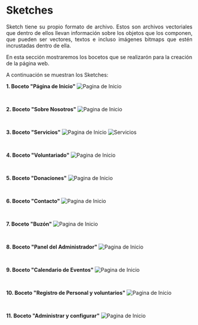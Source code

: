 # **Sketches**

<p align = "justify">Sketch tiene su propio formato de archivo. Estos son archivos vectoriales que dentro de ellos llevan información sobre los objetos que los componen, que pueden ser vectores, textos e incluso imágenes bitmaps que estén incrustadas dentro de ella.</p>

<p align = "justif">En esta sección mostraremos los bocetos que se realizarón para la creación de la página web.</p>

A continuación se muestran los Sketches:

**1. Boceto "Página de Inicio"**
![Pagina de Inicio](/Assets/Inicio.jpg)

<br>

**2. Boceto "Sobre Nosotros"**
![Pagina de Inicio](/Assets/Nosotros.jpg)

<br>

**3. Boceto "Servicios"**
![Pagina de Inicio](/Assets/Servicios.jpg) 
 ![Servicios](/Assets/serv_2.jpg)

<br>

**4. Boceto "Voluntariado"**
![Pagina de Inicio](/Assets/Voluntariado.jpg)

<br>

**5. Boceto "Donaciones"**
![Pagina de Inicio](/Assets/Donaciones.jpg)

<br>

**6. Boceto "Contacto"**
![Pagina de Inicio](/Assets/Contacto.jpg)

<br>

**7. Boceto "Buzón"**
![Pagina de Inicio](/Assets/Buzon.jpg)

<br>

**8. Boceto "Panel del Administrador"**
![Pagina de Inicio](/Assets/Administracion.jpg)

<br>

**9. Boceto "Calendario de Eventos"**
![Pagina de Inicio](/Assets/Calendario.jpg)

<br>

**10. Boceto "Registro de Personal y voluntarios"**
![Pagina de Inicio](/Assets/Registro.jpg)

<br>

**11. Boceto "Administrar y configurar"**
![Pagina de Inicio](/Assets/Configuración.jpg)
